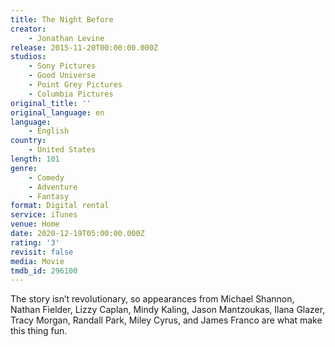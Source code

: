 ```yaml
---
title: The Night Before
creator:
    - Jonathan Levine
release: 2015-11-20T00:00:00.000Z
studios:
    - Sony Pictures
    - Good Universe
    - Point Grey Pictures
    - Columbia Pictures
original_title: ''
original_language: en
language:
    - English
country:
    - United States
length: 101
genre:
    - Comedy
    - Adventure
    - Fantasy
format: Digital rental
service: iTunes
venue: Home
date: 2020-12-19T05:00:00.000Z
rating: '3'
revisit: false
media: Movie
tmdb_id: 296100
---
```


The story isn’t revolutionary, so appearances from Michael Shannon, Nathan Fielder, Lizzy Caplan, Mindy Kaling, Jason Mantzoukas, Ilana Glazer, Tracy Morgan, Randall Park, Miley Cyrus, and James Franco are what make this thing fun.
